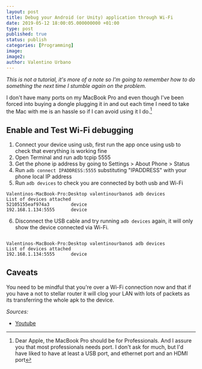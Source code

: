 ```yaml
---
layout: post
title: Debug your Android (or Unity) application through Wi-Fi
date: 2019-05-12 18:00:05.000000000 +01:00
type: post
published: true
status: publish
categories: [Programming]
image:
image2:
author: Valentino Urbano
---
```


_This is not a tutorial, it's more of a note so I'm going to remember how to do something the next time I stumble again on the problem._

I don't have many ports on my MacBook Pro and even though I've been forced into buying a dongle plugging it in and out each time I need to take the Mac with me is an hassle so if I can avoid using it I do.[^1]

## Enable and Test Wi-Fi debugging

1. Connect your device using usb, first run the app once using usb to check that everything is working fine
2. Open Terminal and run adb tcpip 5555
3. Get the phone ip address by going to Settings > About Phone > Status
4. Run `adb connect IPADDRESS:5555` substituting "IPADDRESS" with your phone local IP address
5. Run `adb devices` to check you are connected by both usb and Wi-Fi

```
Valentinos-MacBook-Pro:Desktop valentinourbano$ adb devices
List of devices attached
52105155eaf974a3        device
192.168.1.134:5555      device
```

6. Disconnect the USB cable and try running `adb devices` again, it will only show the device connected via Wi-Fi.

```

Valentinos-MacBook-Pro:Desktop valentinourbano$ adb devices
List of devices attached
192.168.1.134:5555      device
```

## Caveats

You need to be mindful that you're over a Wi-Fi connection now and that if you have a not to stellar router it will clog your LAN with lots of packets as its transferring the whole apk to the device.

_Sources:_

- [Youtube][1]

[1]: https://www.youtube.com/watch?v=Y7FuOsxliug

[^1]: Dear Apple, the MacBook Pro should be for Professionals. And I assure you that most professionals needs port. I don't ask for much, but I'd have liked to have at least a USB port, and ethernet port and an HDMI port
